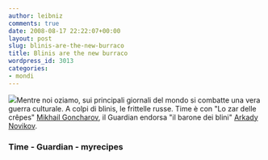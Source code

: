 ```yaml
---
author: leibniz
comments: true
date: 2008-08-17 22:22:07+00:00
layout: post
slug: blinis-are-the-new-burraco
title: Blinis are the new burraco
wordpress_id: 3013
categories:
- mondi
---
```


[![](http://img.timeinc.net/recipes/i/recipes/ck/06/06/corn-blinis-ck-1197148-x.jpg)](http://www.myrecipes.com/recipes/gallery/0,28548,1627864_1376783,00.html)Mentre noi oziamo, sui principali giornali del mondo si combatte una vera guerra culturale. A colpi di blinis, le frittelle russe. Time è con "Lo zar delle crêpes" [Mikhail Goncharov](http://www.time.com/time/magazine/article/0,9171,1812074,00.html), il Guardian endorsa "il barone dei blini" [Arkady Novikov](http://www.guardian.co.uk/lifeandstyle/2008/aug/17/restaurants.foodanddrink).


### Time - Guardian - myrecipes
